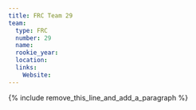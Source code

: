 ```yaml
---
title: FRC Team 29
team:
  type: FRC
  number: 29
  name:
  rookie_year:
  location:
  links:
    Website:
---
```


{% include remove_this_line_and_add_a_paragraph %}